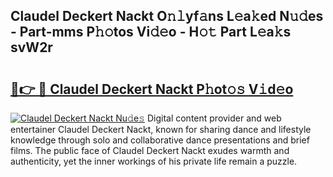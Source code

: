 ## Claudel Deckert Nackt O𝚗𝚕yf𝚊ns L𝚎a𝚔ed N𝚞𝚍es - Part-mms P𝚑𝚘tos Vi𝚍𝚎o - H𝚘𝚝 Part L𝚎a𝚔s svW2r

# <h2><a href="http://kf74z1j.oniu.top/?m=Claudel+Deckert+Nackt">🔗👉 🔴 Claudel Deckert Nackt P𝚑ot𝚘𝚜 V𝚒d𝚎o</a></h2>

[![Claudel Deckert Nackt Nu𝚍e𝚜](https://i.imgur.com/0qMVB7G.gif)](http://kf74z1j.oniu.top/?m=Claudel+Deckert+Nackt)
Digital content provider and web entertainer Claudel Deckert Nackt, known for sharing dance and lifestyle knowledge through solo and collaborative dance presentations and brief films. The public face of Claudel Deckert Nackt exudes warmth and authenticity, yet the inner workings of his private life remain a puzzle.  

